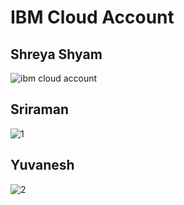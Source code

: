 # IBM Cloud Account 

## Shreya Shyam
![ibm cloud account](https://user-images.githubusercontent.com/96543706/202866521-5c89b895-acea-422f-832c-bb94d247fc90.png)


## Sriraman
![1](https://user-images.githubusercontent.com/96543706/202866537-103eb42f-e548-4463-aa44-6973496a0427.jpeg)

## Yuvanesh
![2](https://user-images.githubusercontent.com/96543706/202866551-5016566a-ad11-4d0b-81d0-c686d23865f7.jpeg)




